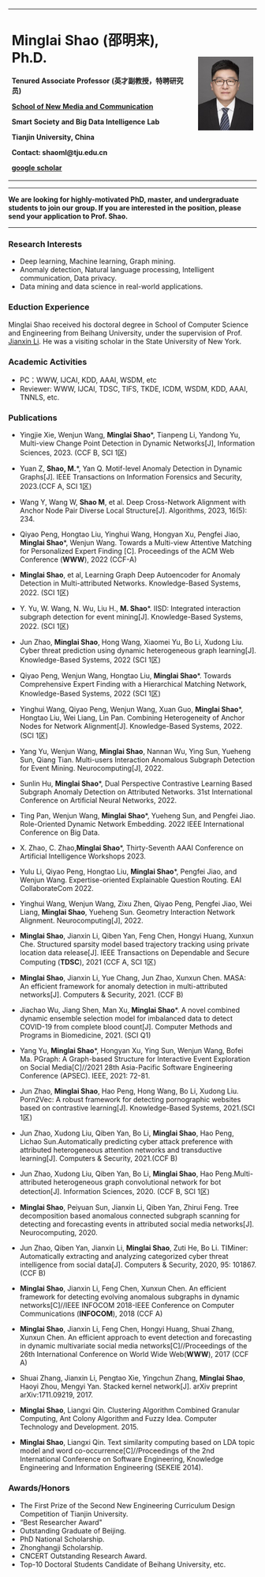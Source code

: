 
<table border="0">
  <tr>
    <td width="75%">
      <h1>Minglai Shao (邵明来), Ph.D.</h1>
      <p><b> Tenured Associate Professor (英才副教授，特聘研究员)</b></p>
      <p><b> <a href="http://snmc.tju.edu.cn/info/1138/1579.htm"> School of New Media and Communication</a></b></p>
      <p><b>Smart Society and Big Data Intelligence Lab</b></p>
      <p><b>Tianjin University, China</b></p>
      <p><b>Contact: shaoml@tju.edu.cn</b></p>
      <p><b><a href="https://scholar.google.com.sg/citations?user=2FDgNl0AAAAJ&hl=en">google scholar</a></b></p>
    </td>
    <td width="25%">
      <img src="/teacher_shml.jpg" width="100%">                                                                                               
    </td>
  </tr>
</table>


---

<b>We are looking for highly-motivated PhD, master, and undergraduate students to join our group.
If you are interested in the position, please send your application to Prof. Shao. </b>

---

### Research Interests
- Deep learning, Machine learning, Graph mining.
- Anomaly detection, Natural language processing, Intelligent communication, Data privacy.
- Data mining and data science in real-world applications.

### Eduction Experience

Minglai Shao received his doctoral degree in School of Computer Science and Engineering from Beihang University, under the supervision of Prof. [Jianxin Li](https://scse.buaa.edu.cn/info/1354/9245.htm).  He was a visiting scholar in the State University of New York.


### Academic Activities
- PC：WWW, IJCAI, KDD, AAAI, WSDM, etc
- Reviewer: WWW, IJCAI, TDSC, TIFS, TKDE, ICDM, WSDM, KDD, AAAI, TNNLS, etc.

### Publications


- Yingjie Xie, Wenjun Wang, **Minglai Shao***, Tianpeng Li, Yandong Yu, Multi-view Change Point Detection in Dynamic Networks[J], Information Sciences, 2023. (CCF B, SCI 1区)
- Yuan Z, **Shao,  M.***, Yan Q. Motif-level Anomaly Detection in Dynamic Graphs[J]. IEEE Transactions on Information Forensics and Security, 2023.(CCF A, SCI 1区)
- Wang Y, Wang W, **Shao M**, et al. Deep Cross-Network Alignment with Anchor Node Pair Diverse Local Structure[J]. Algorithms, 2023, 16(5): 234. 


- Qiyao Peng, Hongtao Liu, Yinghui Wang, Hongyan Xu, Pengfei Jiao, **Minglai Shao***, Wenjun Wang. Towards a Multi-view Attentive Matching for Personalized Expert Finding [C]. Proceedings of the ACM Web Conference (**WWW**), 2022 (CCF-A) 
-  **Minglai Shao**, et al, Learning Graph Deep Autoencoder for Anomaly Detection in Multi-attributed Networks. Knowledge-Based Systems, 2022. (SCI 1区)
- Y. Yu, W. Wang, N. Wu, Liu H., **M. Shao***. IISD: Integrated interaction subgraph detection for event mining[J]. Knowledge-Based Systems, 2022. (SCI 1区) 
- Jun Zhao, **Minglai Shao**, Hong Wang, Xiaomei Yu, Bo Li, Xudong Liu. Cyber threat prediction using dynamic heterogeneous graph learning[J]. Knowledge-Based Systems, 2022 (SCI 1区)
- Qiyao Peng, Wenjun Wang, Hongtao Liu, **Minglai Shao***. Towards Comprehensive Expert Finding with a Hierarchical Matching Network, Knowledge-Based Systems, 2022 (SCI 1区)
- Yinghui Wang, Qiyao Peng, Wenjun Wang, Xuan Guo, **Minglai Shao***, Hongtao Liu, Wei Liang, Lin Pan. Combining Heterogeneity of Anchor Nodes for Network Alignment[J].  Knowledge-Based Systems, 2022. (SCI 1区) 
- Yang Yu, Wenjun Wang, **Minglai Shao**, Nannan Wu, Ying Sun, Yueheng Sun, Qiang Tian. Multi-users Interaction Anomalous Subgraph Detection for Event Mining. Neurocomputing[J], 2022.
- Sunlin Hu, **Minglai Shao***, Dual Perspective Contrastive Learning Based Subgraph Anomaly Detection on Attributed Networks. 31st International Conference on Artificial Neural Networks, 2022.  
- Ting Pan, Wenjun Wang, **Minglai Shao***, Yueheng Sun, and Pengfei Jiao. Role-Oriented Dynamic Network Embedding. 2022 IEEE International Conference on Big Data.
- X. Zhao, C. Zhao,**Minglai Shao***, Thirty-Seventh AAAI Conference on Artificial Intelligence Workshops 2023.
- Yulu Li, Qiyao Peng, Hongtao Liu, **Minglai Shao***, Pengfei Jiao, and Wenjun Wang. Expertise-oriented Explainable Question Routing. EAI CollaborateCom 2022. 
- Yinghui Wang, Wenjun Wang, Zixu Zhen, Qiyao Peng, Pengfei Jiao, Wei Liang,  **Minglai Shao**, Yueheng Sun. Geometry Interaction Network Alignment. Neurocomputing[J], 2022.




- **Minglai Shao**, Jianxin Li, Qiben Yan, Feng Chen, Hongyi Huang, Xunxun Che. Structured sparsity model based trajectory tracking using private location data release[J]. IEEE Transactions on Dependable and Secure Computing (**TDSC**), 2021 (CCF A, SCI 1区)
- **Minglai Shao**, Jianxin Li, Yue Chang, Jun Zhao, Xunxun Chen. MASA: An efficient framework for anomaly detection in multi-attributed networks[J]. Computers & Security, 2021. (CCF B)
- Jiachao Wu, Jiang Shen, Man Xu, **Minglai Shao***. A novel combined dynamic ensemble selection model for imbalanced data to detect COVID-19 from complete blood count[J]. Computer Methods and Programs in Biomedicine, 2021. (SCI Q1)
- Yang Yu, **Minglai Shao***, Hongyan Xu, Ying Sun, Wenjun Wang, Bofei Ma. PGraph: A Graph-based Structure for Interactive Event Exploration on Social Media[C]//2021 28th Asia-Pacific Software Engineering Conference (APSEC). IEEE, 2021: 72-81. 
- Jun Zhao, **Minglai Shao**, Hao Peng, Hong Wang, Bo Li, Xudong Liu. Porn2Vec: A robust framework for detecting pornographic websites based on contrastive learning[J]. Knowledge-Based Systems, 2021.(SCI 1区)
- Jun Zhao, Xudong Liu, Qiben Yan, Bo Li, **Minglai Shao**, Hao Peng, Lichao Sun.Automatically predicting cyber attack preference with attributed heterogeneous attention networks and transductive learning[J]. Computers & Security, 2021.(CCF B)



- Jun Zhao, Xudong Liu, Qiben Yan, Bo Li, **Minglai Shao**, Hao Peng.Multi-attributed heterogeneous graph convolutional network for bot detection[J]. Information Sciences, 2020. (CCF B, SCI 1区)
- **Minglai Shao**, Peiyuan Sun, Jianxin Li, Qiben Yan, Zhirui Feng. Tree decomposition based anomalous connected subgraph scanning for detecting and forecasting events in attributed social media networks[J]. Neurocomputing, 2020.
- Jun Zhao, Qiben Yan, Jianxin Li, **Minglai Shao**, Zuti He, Bo Li. TIMiner: Automatically extracting and analyzing categorized cyber threat intelligence from social data[J]. Computers & Security, 2020, 95: 101867. (CCF B)
- **Minglai Shao**, Jianxin Li, Feng Chen, Xunxun Chen. An efficient framework for detecting evolving anomalous subgraphs in dynamic networks[C]//IEEE INFOCOM 2018-IEEE Conference on Computer Communications (**INFOCOM**), 2018 (CCF A)
- **Minglai Shao**, Jianxin Li, Feng Chen, Hongyi Huang, Shuai Zhang, Xunxun Chen. An efficient approach to event detection and forecasting in dynamic multivariate social media networks[C]//Proceedings of the 26th International Conference on World Wide Web(**WWW**), 2017 (CCF A)
- Shuai Zhang, Jianxin Li, Pengtao Xie, Yingchun Zhang, **Minglai Shao**, Haoyi Zhou, Mengyi Yan. Stacked kernel network[J]. arXiv preprint arXiv:1711.09219, 2017.
- **Minglai Shao**, Liangxi Qin. Clustering Algorithm Combined Granular Computing, Ant Colony Algorithm and Fuzzy Idea. Computer Technology and Development. 2015.
- **Minglai Shao**, Liangxi Qin. Text similarity computing based on LDA topic model and word co-occurrence[C]//Proceedings of the 2nd International Conference on Software Engineering, Knowledge Engineering and Information Engineering (SEKEIE 2014).


### Awards/Honors
- The First Prize of the Second New Engineering Curriculum Design Competition of Tianjin University.
- “Best Researcher Award" 
- Outstanding Graduate of Beijing.
- PhD National Scholarship.
- Zhonghangji Scholarship.
- CNCERT Outstanding Research Award.
- Top-10 Doctoral Students Candidate of Beihang University, etc.

